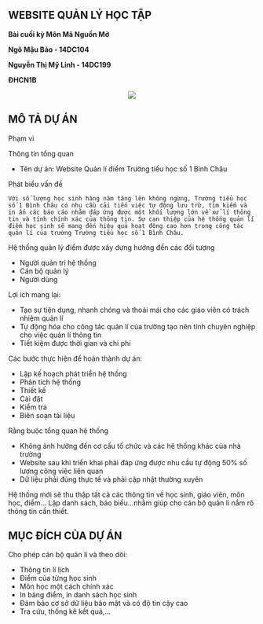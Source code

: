 ﻿## WEBSITE QUẢN LÝ HỌC TẬP 
**Bài cuối kỳ Môn Mã Nguồn Mở**

**Ngô Mậu Bảo - 14DC104**

**Nguyễn Thị Mỹ Linh - 14DC199**

**ĐHCN1B**

<p align="center"><img src="https://encrypted-tbn0.gstatic.com/images?q=tbn:ANd9GcT6GBJ3HZ2QOPov7y4VWYikZfERbhGK5KTr7Xs0Qud_4oKh00B61g"></p>

## MÔ TẢ DỰ ÁN

Phạm vi

Thông tin tổng quan

<ul>
  <li>Tên dự án: Website Quản lí điểm Trường tiểu học số 1 Bình Châu</li>
</ul>

Phát biểu vấn đề

	Với số lượng học sinh hàng năm tăng lên không ngừng, Trường tiểu học số 1 Bình Châu có nhu cầu cải tiến việc tự động lưu trữ, tìm kiếm và in ấn các báo cáo nhằm đáp ứng được một khối lượng lớn về xử lí thông tin và tính chính xác của thông tin. Sự can thiệp của hệ thống quản lí điểm học sinh sẽ mang đến hiệu quả hoạt động cao hơn trong công tác quản lí của trường Trường tiểu học số 1 Bình Châu.

Hệ thống quản lý điểm được xây dựng hướng đến các đối tượng
<ul>
  <li>Người quản trị hệ thống</li>
  <li>Cán bộ quản lý</li>
  <li>Người dùng</li>
</ul>
Lợi ích mang lại:
<ul>
  <li>Tạo sự tiện dụng, nhanh chóng và thoải mái cho các giáo viên có trách nhiệm quản lí</li>
  <li>Tự động hóa cho công tác quản lí của trường tạo nên tính chuyên nghiệp cho việc quản lí thông tin</li>
  <li>Tiết kiệm được thời gian và chi phí</li>

</ul>

Các bước thực hiện để hoàn thành dự án:
<ul>
  <li>Lập kế hoạch phát triển hệ thống</li>
  <li>Phân tích hệ thống</li>
  <li>Thiết kế</li>
  <li>Cài đặt</li>
  <li>Kiểm tra</li>
  <li>Biên soạn tài liệu</li>

</ul>

Rằng buộc tổng quan hệ thống
<ul>
  <li>Không ảnh hưởng đến cơ cấu tổ chức và các hệ thống khác của nhà trường</li>
  <li>Website sau khi triển khai phải đáp ứng được nhu cầu tự động 50% số lượng công việc liên quan</li>
  <li>Dữ liệu phải đúng thực tế và phải cập nhật thường xuyên</li>
</ul>
		
Hệ thống mới sẽ thu thập tất cả các thông tin về học sinh, giáo viên, môn học, điểm…
Lập danh sách, báo biểu…nhằm giúp cho cán bộ quản lí nắm rõ thông tin cần thiết.


## MỤC ĐÍCH CỦA DỰ ÁN  

Cho phép cán bộ quản lí và theo dõi:
<ul>
  <li>Thông tin lí lịch</li>
  <li>Điểm của từng học sinh</li>
  <li>Môn học một cách chính xác</li>
  <li>In bảng điểm, in danh sách học sinh</li>
  <li>Đảm bảo cơ sở dữ liệu bảo mật và có độ tin cậy cao</li>
  <li>Tra cứu, thống kê kết quả,...</li>
</ul>
